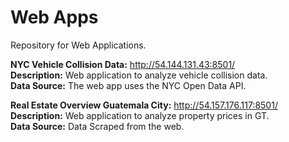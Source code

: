 # Web Apps
Repository for Web Applications.<br/>

<b>NYC Vehicle Collision Data:</b> http://54.144.131.43:8501/<br/> 
<b>Description:</b> Web application to analyze vehicle collision data.<br/>
<b>Data Source:</b> The web app uses the NYC Open Data API.

<b>Real Estate Overview Guatemala City:</b> http://54.157.176.117:8501/<br/> 
<b>Description:</b> Web application to analyze property prices in GT.<br/>
<b>Data Source:</b> Data Scraped from the web.

